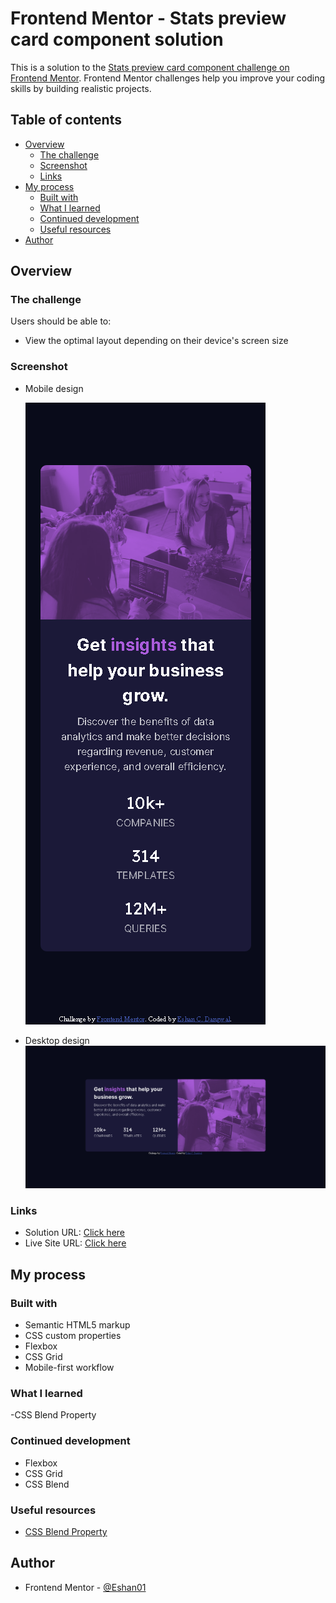 # Frontend Mentor - Stats preview card component solution

This is a solution to the [Stats preview card component challenge on Frontend Mentor](https://www.frontendmentor.io/challenges/stats-preview-card-component-8JqbgoU62). Frontend Mentor challenges help you improve your coding skills by building realistic projects.

## Table of contents

- [Overview](#overview)
  - [The challenge](#the-challenge)
  - [Screenshot](#screenshot)
  - [Links](#links)
- [My process](#my-process)
  - [Built with](#built-with)
  - [What I learned](#what-i-learned)
  - [Continued development](#continued-development)
  - [Useful resources](#useful-resources)
- [Author](#author)

## Overview

### The challenge

Users should be able to:

- View the optimal layout depending on their device's screen size

### Screenshot

- Mobile design

  ![](./screenshots/ss-mobile.png)

- Desktop design
  ![](./screenshots/ss-desktop.png)

### Links

- Solution URL: [Click here](https://your-solution-url.com)
- Live Site URL: [Click here](https://eshan01.github.io/stats-preview-card/)

## My process

### Built with

- Semantic HTML5 markup
- CSS custom properties
- Flexbox
- CSS Grid
- Mobile-first workflow

### What I learned

-CSS Blend Property

### Continued development

- Flexbox
- CSS Grid
- CSS Blend

### Useful resources

- [CSS Blend Property](https://www.w3schools.com/cssref/pr_background-blend-mode.asp)

## Author

- Frontend Mentor - [@Eshan01](https://www.frontendmentor.io/profile/Eshan01)
